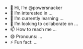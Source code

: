 - 👋 Hi, I’m @powersnacker
- 👀 I’m interested in ...
- 🌱 I’m currently learning ...
- 💞️ I’m looking to collaborate on ...
- 📫 How to reach me ...
- 😄 Pronouns: ...
- ⚡ Fun fact: ...

<!---
powersnacker/powersnacker is a ✨ special ✨ repository because its `README.md` (this file) appears on your GitHub profile.
You can click the Preview link to take a look at your changes.
--->
